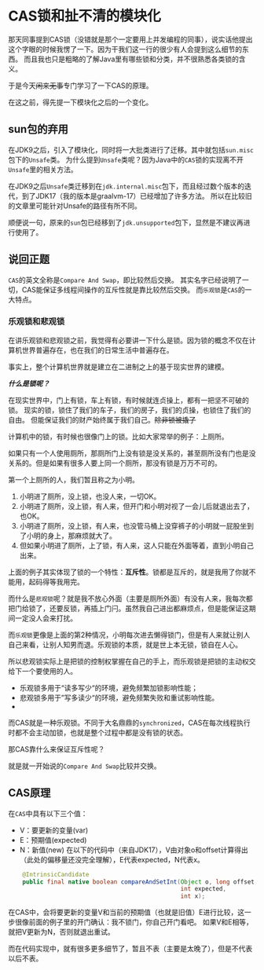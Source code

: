 # CAS锁和扯不清的模块化

那天同事提到CAS锁（没错就是那个一定要用上并发编程的同事），说实话他提出这个字眼的时候我愣了一下。因为干我们这一行的很少有人会提到这么细节的东西。
而且我也只是粗略的了解Java里有哪些锁和分类，并不很熟悉各类锁的含义。

于是今天~~闲来无事~~专门学习了一下CAS的原理。

在这之前，得先提一下模块化之后的一个变化。

## sun包的弃用
在JDK9之后，引入了模块化，同时将一大批类进行了迁移。其中就包括`sun.misc`包下的`Unsafe`类。
为什么提到`Unsafe`类呢？因为Java中的`CAS`锁的实现离不开`Unsafe`里的相关方法。

在JDK9之后`Unsafe`类迁移到在`jdk.internal.misc`包下，而且经过数个版本的迭代，到了JDK17（我的版本是graalvm-17）已经增加了许多方法。
所以在比较旧的文章里可能针对Unsafe的路径有所不同。

顺便说一句，原来的`sun`包已经移到了`jdk.unsupported`包下，显然是不建议再进行使用了。

## 说回正题
`CAS`的英文全称是`Compare And Swap`，即比较然后交换。
其实名字已经说明了一切，CAS能保证多线程间操作的互斥性就是靠比较然后交换。
而`乐观锁`是`CAS`的一大特点。

### 乐观锁和悲观锁
在讲乐观锁和悲观锁之前，我觉得有必要讲一下什么是锁。因为锁的概念不仅在计算机世界普遍存在，也在我们的日常生活中普遍存在。

事实上，整个计算机世界就是建立在二进制之上的基于现实世界的建模。

***什么是锁呢？***

在现实世界中，门上有锁，车上有锁，有时候就连贞操上，都有一把坚不可破的锁。
现实的锁，锁住了我们的车子，我们的房子，我们的贞操，也锁住了我们的自由。
但能保证我们的财产始终属于我们自己。~~除非锁被撬了~~

计算机中的锁，有时候也很像门上的锁。比如大家常举的例子：上厕所。

如果只有一个人使用厕所，那厕所门上没有锁是没关系的，甚至厕所没有门也是没关系的。但是如果有很多人要上同一个厕所，那没有锁是万万不可的。

第一个上厕所的人，我们暂且称之为小明。

1. 小明进了厕所，没上锁，也没人来，一切OK。
2. 小明进了厕所，没上锁，有人来，但开门和小明对视了一会儿后就退出去了，也OK。
3. 小明进了厕所，没上锁，有人来，也没管马桶上没穿裤子的小明就一屁股坐到了小明的身上，那麻烦就大了。
4. 但如果小明进了厕所，上了锁，有人来，这人只能在外面等着，直到小明自己出来。

上面的例子其实体现了锁的一个特性：**互斥性**。锁都是互斥的，就是我用了你就不能用，起码得等我用完。

而什么是`悲观锁`呢？就是我不放心外面（主要是厕所外面）有没有人来，我每次都把门给锁了，还要反锁，再插上门闩。虽然我自己进出都麻烦点，但是能保证这期间一定没人会来打扰。

而`乐观锁`更像是上面的第2种情况，小明每次进去懒得锁门，但是有人来就让别人自己来看，让别人知男而退。乐观锁的本质，就是世上本无锁，锁自在人心。

所以悲观锁实际上是把锁的控制权掌握在自己的手上，而乐观锁是把锁的主动权交给下一个要使用的人。

- 乐观锁多用于“读多写少“的环境，避免频繁加锁影响性能；
- 悲观锁多用于”写多读少“的环境，避免频繁失败和重试影响性能。
- 

而CAS就是一种乐观锁。不同于大名鼎鼎的`synchronized`，CAS在每次线程执行时都不会主动加锁，也就是整个过程中都是没有锁的状态。

那CAS靠什么来保证互斥性呢？

就是就一开始说的`Compare And Swap`比较并交换。

## CAS原理
在`CAS`中具有以下三个值：
- V：要更新的变量(var)
- E：预期值(expected)
- N：新值(new)
在以下的代码中（来自JDK17），V由对象o和offset计算得出（此处的偏移量还没完全理解），E代表expected，N代表x。
```Java
    @IntrinsicCandidate
    public final native boolean compareAndSetInt(Object o, long offset,
                                                 int expected,
                                                 int x);
```

在CAS中，会将要更新的变量V和当前的预期值（也就是旧值）E进行比较，这一步很像前面的例子里的开门确认：我不锁门，你自己开门看吧。
如果V和E相等，就把V更新为N，否则就退出重试。

而在代码实现中，就有很多更多细节了，暂且不表（主要是太晚了），但是不代表以后不表。